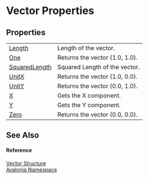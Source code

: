 # Vector Properties




## Properties
<table>
<tr>
<td><a href="P_Avalonia_Vector_Length">Length</a></td>
<td>Length of the vector.</td>
</tr>
<tr>
<td><a href="P_Avalonia_Vector_One">One</a></td>
<td>Returns the vector (1.0, 1.0).</td>
</tr>
<tr>
<td><a href="P_Avalonia_Vector_SquaredLength">SquaredLength</a></td>
<td>Squared Length of the vector.</td>
</tr>
<tr>
<td><a href="P_Avalonia_Vector_UnitX">UnitX</a></td>
<td>Returns the vector (1.0, 0.0).</td>
</tr>
<tr>
<td><a href="P_Avalonia_Vector_UnitY">UnitY</a></td>
<td>Returns the vector (0.0, 1.0).</td>
</tr>
<tr>
<td><a href="P_Avalonia_Vector_X">X</a></td>
<td>Gets the X component.</td>
</tr>
<tr>
<td><a href="P_Avalonia_Vector_Y">Y</a></td>
<td>Gets the Y component.</td>
</tr>
<tr>
<td><a href="P_Avalonia_Vector_Zero">Zero</a></td>
<td>Returns the vector (0.0, 0.0).</td>
</tr>
</table>

## See Also


#### Reference
<a href="T_Avalonia_Vector">Vector Structure</a>  
<a href="N_Avalonia">Avalonia Namespace</a>  

